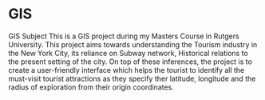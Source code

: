 # GIS
GIS Subject 
This is a GIS project during my Masters Course in Rutgers University. This project aims towards understanding the Tourism industry in the New York City, its reliance on Subway network, Historical relations to the present setting of the city. On top of these inferences, the project is to create a user-friendly interface which helps the tourist to identify all the must-visit tourist attractions as they specify ther latitude, longitude and the radius of exploration from their origin coordinates. 
